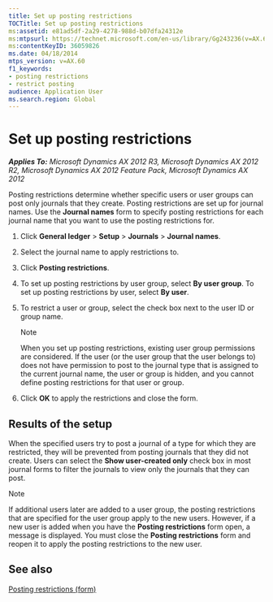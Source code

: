```yaml
---
title: Set up posting restrictions
TOCTitle: Set up posting restrictions
ms:assetid: e81ad5df-2a29-4278-988d-b07dfa24312e
ms:mtpsurl: https://technet.microsoft.com/en-us/library/Gg243236(v=AX.60)
ms:contentKeyID: 36059826
ms.date: 04/18/2014
mtps_version: v=AX.60
f1_keywords:
- posting restrictions
- restrict posting
audience: Application User
ms.search.region: Global
---
```


# Set up posting restrictions 


_**Applies To:** Microsoft Dynamics AX 2012 R3, Microsoft Dynamics AX 2012 R2, Microsoft Dynamics AX 2012 Feature Pack, Microsoft Dynamics AX 2012_

Posting restrictions determine whether specific users or user groups can post only journals that they create. Posting restrictions are set up for journal names. Use the **Journal names** form to specify posting restrictions for each journal name that you want to use the posting restrictions for.

1.  Click **General ledger** \> **Setup** \> **Journals** \> **Journal names**.

2.  Select the journal name to apply restrictions to.

3.  Click **Posting restrictions**.

4.  To set up posting restrictions by user group, select **By user group**. To set up posting restrictions by user, select **By user**.

5.  To restrict a user or group, select the check box next to the user ID or group name.
    

    > [!NOTE]
    > <P>When you set up posting restrictions, existing user group permissions are considered. If the user (or the user group that the user belongs to) does not have permission to post to the journal type that is assigned to the current journal name, the user or group is hidden, and you cannot define posting restrictions for that user or group.</P>



6.  Click **OK** to apply the restrictions and close the form.

## Results of the setup

When the specified users try to post a journal of a type for which they are restricted, they will be prevented from posting journals that they did not create. Users can select the **Show user-created only** check box in most journal forms to filter the journals to view only the journals that they can post.


> [!NOTE]
> <P>If additional users later are added to a user group, the posting restrictions that are specified for the user group apply to the new users. However, if a new user is added when you have the <STRONG>Posting restrictions</STRONG> form open, a message is displayed. You must close the <STRONG>Posting restrictions</STRONG> form and reopen it to apply the posting restrictions to the new user.</P>



## See also

[Posting restrictions (form)](https://technet.microsoft.com/en-us/library/hh227598\(v=ax.60\))

  


